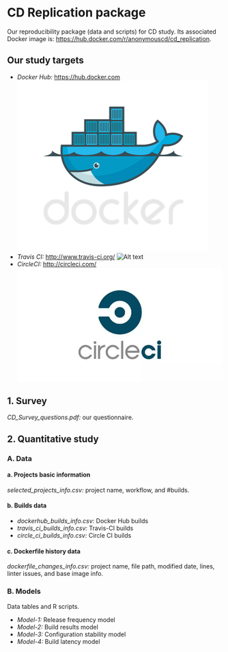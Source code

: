 # CD Replication package
Our reproducibility package (data and scripts) for CD study. Its associated Docker image is: https://hub.docker.com/r/anonymouscd/cd_replication.

## Our study targets
  * *Docker Hub:* https://hub.docker.com ![Alt text](/figures/dockerhub.png)
  * *Travis CI:* http://www.travis-ci.org/ ![Alt text](/figures/travis.jpg)
  * *CircleCI:* http://circleci.com/ ![Alt text](/figures/circleci.png)

## 1. Survey
  *CD_Survey_questions.pdf:* our questionnaire.
  
## 2. Quantitative study
### A. Data
  #### a. Projects basic information
  *selected_projects_info.csv:* project name, workflow, and #builds. 
  #### b. Builds data
  * *dockerhub_builds_info.csv:* Docker Hub builds
  * *travis_ci_builds_info.csv:* Travis-CI builds
  * *circle_ci_builds_info.csv:* Circle CI builds
  #### c. Dockerfile history data
  *dockerfile_changes_info.csv:* project name, file path, modified date, lines, linter issues, and base image info.
  
### B. Models
  Data tables and R scripts.
  
  * *Model-1:* Release frequency model
  * *Model-2:* Build results model
  * *Model-3:* Configuration stability model
  * *Model-4:* Build latency model
